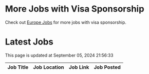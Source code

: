 # More Jobs with Visa Sponsorship

Check out [Europe Jobs](https://github.com/sureshparimi/europejobs#latest-jobs) for more jobs with visa sponsorship.

# Latest Jobs

This page is updated at September 05, 2024 21:56:33

| Job Title | Job Location | Job Link | Job Posted |
| --- | --- | --- | --- |
